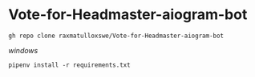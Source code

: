 # Vote-for-Headmaster-aiogram-bot

```
gh repo clone raxmatulloxswe/Vote-for-Headmaster-aiogram-bot
```
*windows*
``` 
pipenv install -r requirements.txt
```


